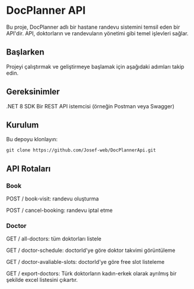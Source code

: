 # DocPlanner API

Bu proje, DocPlanner adlı bir hastane randevu sistemini temsil eden bir API'dir. API, doktorların ve randevuların yönetimi gibi temel işlevleri sağlar.

## Başlarken
Projeyi çalıştırmak ve geliştirmeye başlamak için aşağıdaki adımları takip edin.

## Gereksinimler
.NET 8 SDK
Bir REST API istemcisi (örneğin Postman veya Swagger)

## Kurulum

Bu depoyu klonlayın:

```git clone https://github.com/Josef-web/DocPlannerApi.git```





## API Rotaları

### Book

POST / book-visit: randevu oluşturma

POST / cancel-booking: randevu iptal etme


### Doctor

GET / all-doctors: tüm doktorları listele

GET / doctor-schedule: doctorId'ye göre doktor takvimi görüntüleme

GET / doctor-avaliable-slots: doctorId'ye göre free slot listeleme

GET / export-doctors: Türk doktorların kadın-erkek olarak ayrılmış bir şekilde excel listesini çıkartır.
